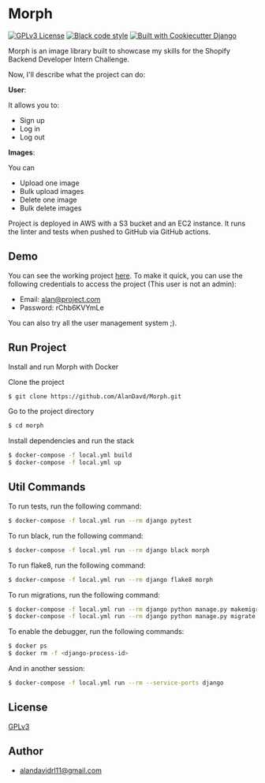 # Morph

[![GPLv3 License](https://img.shields.io/badge/License-GPL%20v3-yellow.svg)](https://opensource.org/licenses/)
[![Black code style](https://img.shields.io/badge/code%20style-black-000000.svg)](https://pypi.org/project/black/)
[![Built with Cookiecutter Django](https://img.shields.io/badge/built%20with-Cookiecutter%20Django-ff69b4.svg?logo=cookiecutter)](https://github.com/pydanny/cookiecutter-django/)

Morph is an image library built to showcase my skills for the Shopify Backend Developer Intern Challenge.

Now, I'll describe what the project can do:

**User**:

It allows you to:

- Sign up
- Log in
- Log out

**Images**:

You can

- Upload one image
- Bulk upload images
- Delete one image
- Bulk delete images

Project is deployed in AWS with a S3 bucket and an EC2 instance. It runs the linter and tests when pushed to GitHub via GitHub actions.

## Demo

You can see the working project [here](!https://projecttest.fun/). To make it quick, you can use the following credentials to access the project (This user is not an admin):

- Email: alan@project.com
- Password: rChb6KVYmLe

You can also try all the user management system ;).

## Run Project

Install and run Morph with Docker

Clone the project

```bash
$ git clone https://github.com/AlanDavd/Morph.git
```

Go to the project directory

```bash
$ cd morph
```

Install dependencies and run the stack

```bash
$ docker-compose -f local.yml build
$ docker-compose -f local.yml up
```


## Util Commands

To run tests, run the following command:

```bash
$ docker-compose -f local.yml run --rm django pytest
```

To run black, run the following command:

```bash
$ docker-compose -f local.yml run --rm django black morph
```

To run flake8, run the following command:

```bash
$ docker-compose -f local.yml run --rm django flake8 morph
```

To run migrations, run the following command:

```bash
$ docker-compose -f local.yml run --rm django python manage.py makemigrations
$ docker-compose -f local.yml run --rm django python manage.py migrate
```

To enable the debugger, run the following commands:

```bash
$ docker ps
$ docker rm -f <django-process-id>
```

And in another session:

```bash
$ docker-compose -f local.yml run --rm --service-ports django
```

## License

[GPLv3](./LICENSE)


## Author

- alandavidrl11@gmail.com
